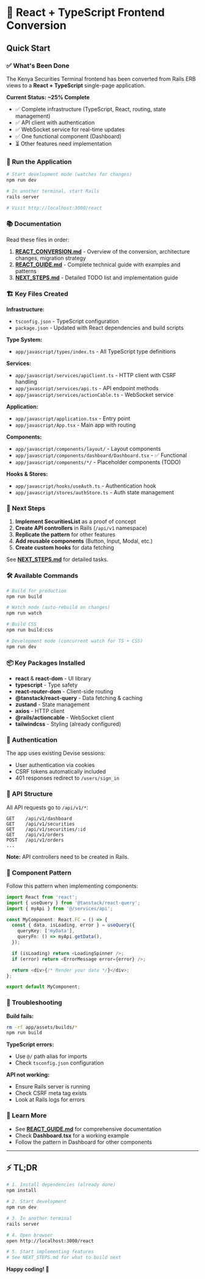 # 🎉 React + TypeScript Frontend Conversion

## Quick Start

### ✅ What's Been Done

The Kenya Securities Terminal frontend has been converted from Rails ERB views to a **React + TypeScript** single-page application.

**Current Status: ~25% Complete**
- ✅ Complete infrastructure (TypeScript, React, routing, state management)
- ✅ API client with authentication
- ✅ WebSocket service for real-time updates
- ✅ One functional component (Dashboard)
- ⏳ Other features need implementation

### 🚀 Run the Application

```bash
# Start development mode (watches for changes)
npm run dev

# In another terminal, start Rails
rails server

# Visit http://localhost:3000/react
```

### 📚 Documentation

Read these files in order:

1. **[REACT_CONVERSION.md](./REACT_CONVERSION.md)** - Overview of the conversion, architecture changes, migration strategy
2. **[REACT_GUIDE.md](./REACT_GUIDE.md)** - Complete technical guide with examples and patterns
3. **[NEXT_STEPS.md](./NEXT_STEPS.md)** - Detailed TODO list and implementation guide

### 🏗️ Key Files Created

**Infrastructure:**
- `tsconfig.json` - TypeScript configuration
- `package.json` - Updated with React dependencies and build scripts

**Type System:**
- `app/javascript/types/index.ts` - All TypeScript type definitions

**Services:**
- `app/javascript/services/apiClient.ts` - HTTP client with CSRF handling
- `app/javascript/services/api.ts` - API endpoint methods
- `app/javascript/services/actionCable.ts` - WebSocket service

**Application:**
- `app/javascript/application.tsx` - Entry point
- `app/javascript/App.tsx` - Main app with routing

**Components:**
- `app/javascript/components/layout/` - Layout components
- `app/javascript/components/dashboard/Dashboard.tsx` - ✅ Functional
- `app/javascript/components/*/` - Placeholder components (TODO)

**Hooks & Stores:**
- `app/javascript/hooks/useAuth.ts` - Authentication hook
- `app/javascript/stores/authStore.ts` - Auth state management

### 🎯 Next Steps

1. **Implement SecuritiesList** as a proof of concept
2. **Create API controllers** in Rails (`/api/v1` namespace)
3. **Replicate the pattern** for other features
4. **Add reusable components** (Button, Input, Modal, etc.)
5. **Create custom hooks** for data fetching

See **[NEXT_STEPS.md](./NEXT_STEPS.md)** for detailed tasks.

### 🛠️ Available Commands

```bash
# Build for production
npm run build

# Watch mode (auto-rebuild on changes)
npm run watch

# Build CSS
npm run build:css

# Development mode (concurrent watch for TS + CSS)
npm run dev
```

### 📦 Key Packages Installed

- **react** & **react-dom** - UI library
- **typescript** - Type safety
- **react-router-dom** - Client-side routing
- **@tanstack/react-query** - Data fetching & caching
- **zustand** - State management
- **axios** - HTTP client
- **@rails/actioncable** - WebSocket client
- **tailwindcss** - Styling (already configured)

### 🔐 Authentication

The app uses existing Devise sessions:
- User authentication via cookies
- CSRF tokens automatically included
- 401 responses redirect to `/users/sign_in`

### 📡 API Structure

All API requests go to `/api/v1/*`:
```
GET    /api/v1/dashboard
GET    /api/v1/securities
GET    /api/v1/securities/:id
GET    /api/v1/orders
POST   /api/v1/orders
...
```

**Note:** API controllers need to be created in Rails.

### 🎨 Component Pattern

Follow this pattern when implementing components:

```typescript
import React from 'react';
import { useQuery } from '@tanstack/react-query';
import { myApi } from '@/services/api';

const MyComponent: React.FC = () => {
  const { data, isLoading, error } = useQuery({
    queryKey: ['myData'],
    queryFn: () => myApi.getData(),
  });

  if (isLoading) return <LoadingSpinner />;
  if (error) return <ErrorMessage error={error} />;

  return <div>{/* Render your data */}</div>;
};

export default MyComponent;
```

### 🐛 Troubleshooting

**Build fails:**
```bash
rm -rf app/assets/builds/*
npm run build
```

**TypeScript errors:**
- Use `@/` path alias for imports
- Check `tsconfig.json` configuration

**API not working:**
- Ensure Rails server is running
- Check CSRF meta tag exists
- Look at Rails logs for errors

### 📖 Learn More

- See **[REACT_GUIDE.md](./REACT_GUIDE.md)** for comprehensive documentation
- Check **Dashboard.tsx** for a working example
- Follow the pattern in Dashboard for other components

---

## ⚡ TL;DR

```bash
# 1. Install dependencies (already done)
npm install

# 2. Start development
npm run dev

# 3. In another terminal
rails server

# 4. Open browser
open http://localhost:3000/react

# 5. Start implementing features
# See NEXT_STEPS.md for what to build next
```

**Happy coding! 🚀**
